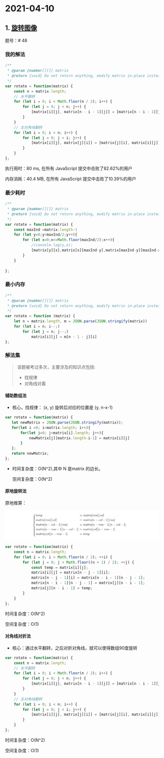 # 2021-04-10

##  1. [ 旋转图像](https://leetcode-cn.com/problems/rotate-image/)

题号：# 48

### 我的解法

```js
/**
 * @param {number[][]} matrix
 * @return {void} Do not return anything, modify matrix in-place instead.
 */
var rotate = function(matrix) {
    const n = matrix.length;
    // 水平翻转
    for (let i = 0; i < Math.floor(n / 2); i++) {
        for (let j = 0; j < n; j++) {
            [matrix[i][j], matrix[n - i - 1][j]] = [matrix[n - i - 1][j], matrix[i][j]];
        }
    }
    // 主对角线翻转
    for (let i = 0; i < n; i++) {
        for (let j = 0; j < i; j++) {
            [matrix[i][j], matrix[j][i]] = [matrix[j][i], matrix[i][j]];
        }
    }
};
```

执行用时：80 ms, 在所有 JavaScript 提交中击败了82.62%的用户

内存消耗：40.4 MB, 在所有 JavaScript 提交中击败了10.39%的用户

### 最少耗时

```js
/**
 * @param {number[][]} matrix
 * @return {void} Do not return anything, modify matrix in-place instead.
 */
var rotate = function(matrix) {
    const maxInd =matrix.length-1
    for (let y=0;y<maxInd/2;y++){
        for (let x=0;x<=Math.floor(maxInd/2);x++){
            //console.log(y,x);
            [matrix[y][x],matrix[x][maxInd-y],matrix[maxInd-y][maxInd-x],matrix[maxInd-x][y]]=[matrix[maxInd-x][y],matrix[y][x],matrix[x][maxInd-y],matrix[maxInd-y][maxInd-x]]
        }
    }

};
```

### 最小内存

```js
/**
 * @param {number[][]} matrix
 * @return {void} Do not return anything, modify matrix in-place instead.
 */
var rotate = function (matrix) {
    let n = matrix.length, m = JSON.parse(JSON.stringify(matrix))
    for (let i = n; i--;) 
        for (let j = n; j--;) 
            matrix[i][j] = m[n - 1 - j][i]
};

```

###  解法集

> 该题被考过多次，主要涉及的知识点包括:
>
> - 找规律
> - 对角线对着

#### 辅助数组法

- 核心，找规律： (x, y) 旋转后对应的位置是 (y, n-x-1)

```js
var rotate = function(matrix) {
   let newMatrix = JSON.parse(JSON.stringify(matrix));
   for(let i =0; i<matrix.length; i++){
       for(let j=0; j<matrix[i].length; j++){
           newMatrix[j][matrix.length-i-1] = matrix[i][j]
       }
   };
   return newMatrix;
};
```

- 时间复杂度：O(N^2),其中 N 是matrix 的边长。

  空间复杂度：O(N^2)

#### 原地旋转法
原地推算：

![rotate](./img/rotate.png)


```js
var rotate = function(matrix) {
    const n = matrix.length;
    for (let i = 0; i < Math.floor(n / 2); ++i) {
        for (let j = 0; j < Math.floor((n + 1) / 2); ++j) {
            const temp = matrix[i][j];
            matrix[i][j] = matrix[n - j - 1][i];
            matrix[n - j - 1][i] = matrix[n - i - 1][n - j - 1];
            matrix[n - i - 1][n - j - 1] = matrix[j][n - i - 1];
            matrix[j][n - i - 1] = temp;
        }
    }
};
```

时间复杂度：O(N^2)

空间复杂度：O(1)

#### 对角线对折法

- 核心：通过水平翻转，之后对折对角线，就可以使得数组90度旋转

```js
var rotate = function(matrix) {
    const n = matrix.length;
    // 水平翻转
    for (let i = 0; i < Math.floor(n / 2); i++) {
        for (let j = 0; j < n; j++) {
            [matrix[i][j], matrix[n - i - 1][j]] = [matrix[n - i - 1][j], matrix[i][j]];
        }
    }
    // 主对角线翻转
    for (let i = 0; i < n; i++) {
        for (let j = 0; j < i; j++) {
            [matrix[i][j], matrix[j][i]] = [matrix[j][i], matrix[i][j]];
        }
    }
};
```

时间复杂度：O(N^2)

空间复杂度：O(1)